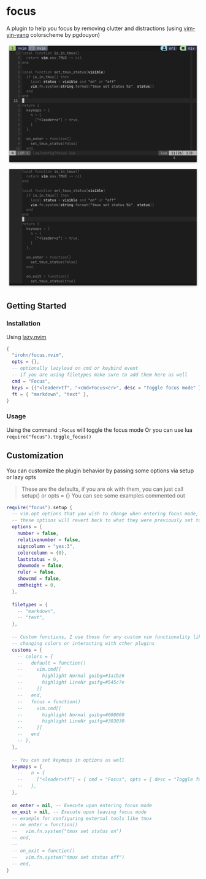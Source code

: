 # focus
A plugin to help you focus by removing clutter and distractions (using [vim-yin-yang](https://github.com/pgdouyon/vim-yin-yang) colorscheme by pgdouyon)

![before](https://raw.githubusercontent.com/irohn/focus.nvim/refs/heads/master/images/before.png)
![after](https://raw.githubusercontent.com/irohn/focus.nvim/refs/heads/master/images/after.png)

## Getting Started

### Installation

Using [lazy.nvim](https://github.com/folke/lazy.nvim)
```lua
{
  "irohn/focus.nvim",
  opts = {},
  -- optionally lazyload on cmd or keybind event
  -- if you are using filetypes make sure to add them here as well
  cmd = "Focus",
  keys = {{"<leader>tf", "<cmd>Focus<cr>", desc = "Toggle focus mode" }},
  ft = { "markdown", "text" },
}
```

### Usage

Using the command `:Focus` will toggle the focus mode
Or you can use lua `require("focus").toggle_focus()`


## Customization

You can customize the plugin behavior by passing some options via setup or lazy opts
> These are the defaults, if you are ok with them, you can just call setup() or opts = {}
> You can see some examples commented out
```lua
require("focus").setup {
  -- vim.opt options that you wish to change when entering focus mode,
  -- these options will revert back to what they were previously set to.
  options = {
    number = false,
    relativenumber = false,
    signcolumn = "yes:3",
    colorcolumn = {0},
    laststatus = 0,
    showmode = false,
    ruler = false,
    showcmd = false,
    cmdheight = 0,
  },

  filetypes = {
    -- "markdown",
    -- "text",
  },

  -- Custom functions, I use those for any custom vim functionality like
  -- changing colors or interacting with other plugins
  customs = {
    -- colors = {
    --   default = function()
    --     vim.cmd[[
    --       highlight Normal guibg=#1a1b26
    --       highlight LineNr guifg=#545c7e
    --     ]]
    --   end,
    --   focus = function()
    --     vim.cmd[[
    --       highlight Normal guibg=#000000
    --       highlight LineNr guifg=#303030
    --     ]]
    --   end
    -- },
  },

  -- You can set keymaps in options as well
  keymaps = {
    --   n = {
    --     ["<leader>tf"] = { cmd = "Focus", opts = { desc = "Toggle focus mode" } },
    --   },
  },

  on_enter = nil, -- Execute upon entering focus mode
  on_exit = nil, -- Execute upon leaving focus mode
  -- example for configuring external tools like tmux
  -- on_enter = function()
  --   vim.fn.system("tmux set status on")
  -- end,
  --
  -- on_exit = function()
  --   vim.fn.system("tmux set status off")
  -- end,
}
```
